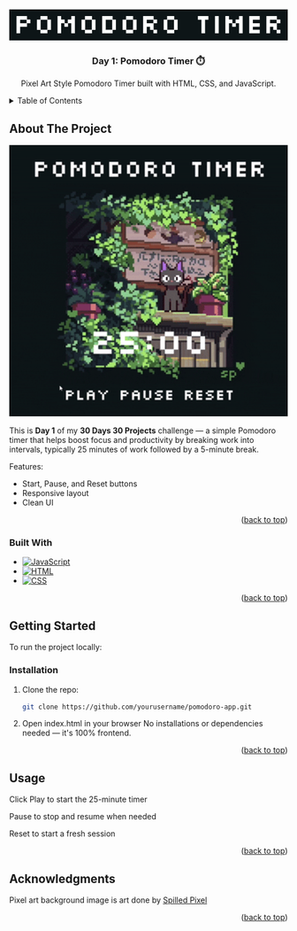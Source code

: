 <a id="readme-top"></a>
<!-- PROJECT LOGO -->
<br />
<div align="center">
  <a href="https://github.com/github_username/repo_name">
    <img src="assets/logo.png" alt="Logo" width="600">
  </a>

<h3 align="center">Day 1: Pomodoro Timer ⏱️</h3>

  <p align="center">
    Pixel Art Style Pomodoro Timer built with HTML, CSS, and JavaScript.
  </p>
</div>



<!-- TABLE OF CONTENTS -->
<details>
  <summary>Table of Contents</summary>
  <ol>
    <li>
      <a href="#about-the-project">About The Project</a>
      <ul>
        <li><a href="#built-with">Built With</a></li>
      </ul>
    </li>
    <li>
      <a href="#getting-started">Getting Started</a>
    </li>
    <li><a href="#usage">Usage</a></li>
    <li><a href="#acknowledgments">Acknowledgments</a></li>
  </ol>
</details>


<!-- ABOUT THE PROJECT -->
## About The Project
<div align="center">

<img src="assets/pomodoro-app-demo.gif" alt="Pomodoro App Demo" width="600" />

</div>


This is **Day 1** of my **30 Days 30 Projects** challenge — a simple Pomodoro timer that helps boost focus and productivity by breaking work into intervals, typically 25 minutes of work followed by a 5-minute break.

Features:
- Start, Pause, and Reset buttons
- Responsive layout
- Clean UI


<p align="right">(<a href="#readme-top">back to top</a>)</p>

### Built With

* [![JavaScript](https://img.shields.io/badge/JavaScript-F7DF1E?logo=javascript&logoColor=fff)](#)
* [![HTML](https://img.shields.io/badge/HTML-%23E34F26.svg?logo=html5&logoColor=white)](#)
* [![CSS](https://img.shields.io/badge/CSS-1572B6?logo=css3&logoColor=fff)](#)

<p align="right">(<a href="#readme-top">back to top</a>)</p>


<!-- GETTING STARTED -->
## Getting Started

To run the project locally:

### Installation

1. Clone the repo:
   ```sh
   git clone https://github.com/yourusername/pomodoro-app.git
2. Open index.html in your browser
No installations or dependencies needed — it's 100% frontend.

<p align="right">(<a href="#readme-top">back to top</a>)</p>


<!-- USAGE EXAMPLES -->
## Usage

Click Play to start the 25-minute timer

Pause to stop and resume when needed

Reset to start a fresh session

<p align="right">(<a href="#readme-top">back to top</a>)</p>

<!-- ACKNOWLEDGMENTS -->
## Acknowledgments

Pixel art background image is art done by <a href="https://www.instagram.com/spilledpixel/" target="_blank">Spilled Pixel</a>

<p align="right">(<a href="#readme-top">back to top</a>)</p>


<!-- MARKDOWN LINKS & IMAGES -->
[screenshot]: assets/pomodoro-app.png
[demo-video]: assets/pomodoro-app-demo.gif
